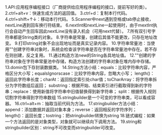 1.API:应用程序编程接口（厂商提供给应用程序编程的接口，提前写好的类）。
2.ctrl+alt+v：快速生成方法的返回值。
3.ctrl+d：复制本行代码。
4.ctrl+shift+↑↓：移动本行代码。
5.Scanner中next遇到空格或tab停止接收，nextLine遇到回车换行符结束。
6.nextInt和nextLine一起使用时，由于mextInt执行会自动产生回车因此nextLine没有录入机会（可用next代替）。
7.所有双引号字符串都是String类的对象。
8.字符串是常量，创建后其值不能更改，只存在地址改变。
9.打印string对象不会出现地址而是真实记录内容。
10.字符串常量池：当使用""创建字符串对象时，系统会检查该字符串是否在字符串常量池中存在。若不存在则创建，反之复用。
11.通过构造方法new的String各具地址值。
12.""创建的字符串对象在字符串常量池中存储，构造方法创建的字符串对象在堆内存中存储。
13.domin包下存封装数据类。
14.String方法小结：equals：比较字符串内容，严格区分大小写；equalsIgnorscase：比较字符串内容，忽略大小写；
length()：返回此字符串长度；charAt：返回指定索引处char值；toCharArray：将字符串拆分为字符数组后返回；
substring：根据开始、结束索引进行截取得到新的字符串；replace：使用新值将字符串中旧值替换得到新字符串；
split：根据传入规则切割字符串得到字符串数组
15.stringbuilder是一个可变的字符串类，可以看成容器。
16.ctrl+alt+m：抽取当前代码为方法。
17.stringbuilder方法小结：append：添加数据并返回对象本身；reverse：返回相反的字符序列；
length()：返回长度；tostring：把stringbuilder转换为string
18.链式编程：如果一个方法返回的是对象类型，对象就可以继续向下调用方法。
19.string和stringbuilder区别：string不可改变而stringbuilder可改变。


